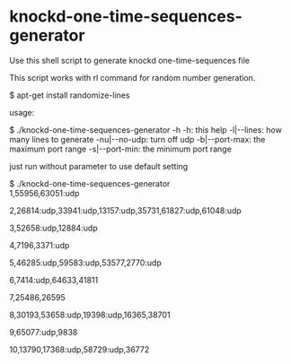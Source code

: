 knockd-one-time-sequences-generator
===================================

Use this shell script to generate knockd one-time-sequences file

This script works with rl command for random number generation.

$ apt-get install randomize-lines

usage:

$ ./knockd-one-time-sequences-generator  -h
-h: this help
-l|--lines: how many lines to generate
-nu|--no-udp: turn off udp
-b|--port-max: the maximum port range
-s|--port-min: the minimum port range


just run without parameter to use default setting

$ ./knockd-one-time-sequences-generator  
 1,55956,63051:udp
 
 2,26814:udp,33941:udp,13157:udp,35731,61827:udp,61048:udp
 
 3,52658:udp,12884:udp
 
 4,7196,3371:udp
 
 5,46285:udp,59583:udp,53577,2770:udp
 
 6,7414:udp,64633,41811
 
 7,25486,26595
 
 8,30193,53658:udp,19398:udp,16365,38701
 
 9,65077:udp,9838
 
 10,13790,17368:udp,58729:udp,36772
